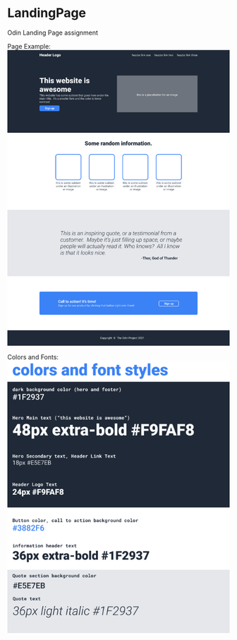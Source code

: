 # LandingPage

Odin Landing Page assignment

Page Example:
![alt text](image.png)

Colors and Fonts:
![alt text](image-1.png)